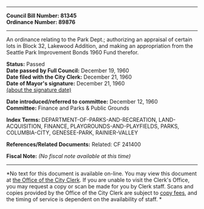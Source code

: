 * * * * *  
  
**Council Bill Number: [](#h0)[](#h2)81345**   
**Ordinance Number: 89876**  
  
* * * * *  
  
An ordinance relating to the Park Dept.; authorizing an appraisal of certain lots in Block 32, Lakewood Addition, and making an appropriation from the Seattle Park Improvement Bonds 1960 Fund therefor.  
  
**Status:** Passed   
**Date passed by Full Council:** December 19, 1960   
**Date filed with the City Clerk:** December 21, 1960   
**Date of Mayor's signature:** December 21, 1960   
[(about the signature date)](/~public/approvaldate.htm)   
  
  
**Date introduced/referred to committee:** December 12, 1960   
**Committee:** Finance and Parks & Public Grounds   
  
**Index Terms:** DEPARTMENT-OF-PARKS-AND-RECREATION, LAND-ACQUISITION, FINANCE, PLAYGROUNDS-AND-PLAYFIELDS, PARKS, COLUMBIA-CITY, GENESEE-PARK, RAINIER-VALLEY  
  
**References/Related Documents:** Related: CF 241400  
  
**Fiscal Note:** *(No fiscal note available at this time)*  
  
* * * * *  
  
*No text for this document is available on-line. You may view this document at [the Office of the City Clerk](http://www.seattle.gov/leg/clerk/contactUs.htm). If you are unable to visit the Clerk's Office, you may request a copy or scan be made for you by Clerk staff. Scans and copies provided by the Office of the City Clerk are subject to [copy fees](http://clerk.seattle.gov/~public/clerkfees.htm), and the timing of service is dependent on the availability of staff. *  
  
  
